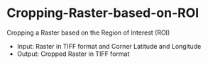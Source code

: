 # Cropping-Raster-based-on-ROI
Cropping a Raster based on the Region of Interest (ROI)

- Input: Raster in TIFF format and Corner Latitude and Longitude
- Output: Cropped Raster in TIFF format
